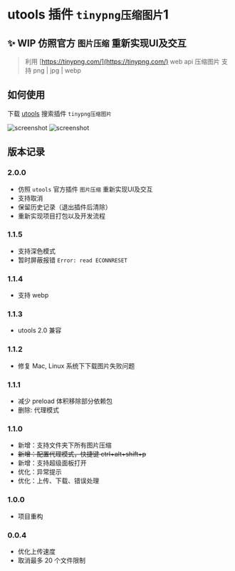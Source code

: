 # utools 插件 `tinypng压缩图片`1

## ✨ WIP 仿照官方 `图片压缩` 重新实现UI及交互

> 利用 [https://tinypng.com/](https://tinypng.com/) web api 压缩图片 支持 png | jpg | webp

## 如何使用

下载 [utools](https://u.tools/) 搜索插件 `tinypng压缩图片`

![screenshot](./doc/screenshot.png)
![screenshot](./doc/screenshot2.png)

## 版本记录


### 2.0.0
- 仿照 `utools` 官方插件 `图片压缩` 重新实现UI及交互
- 支持取消
- 保留历史记录（退出插件后清除）
- 重新实现项目打包以及开发流程

### 1.1.5

- 支持深色模式
- 暂时屏蔽报错 `Error: read ECONNRESET`

### 1.1.4

- 支持 webp

### 1.1.3

- utools 2.0 兼容

### 1.1.2

- 修复 Mac, Linux 系统下下载图片失败问题

### 1.1.1

- 减少 preload 体积移除部分依赖包
- 删除: 代理模式

### 1.1.0

- 新增：支持文件夹下所有图片压缩
- ~~新增：配置代理模式，快捷键 ctrl+alt+shift+p~~
- 新增：支持超级面板打开
- 优化：异常提示
- 优化：上传、下载、错误处理

### 1.0.0

- 项目重构

### 0.0.4

- 优化上传速度
- 取消最多 20 个文件限制
